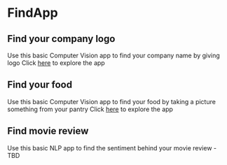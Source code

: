 # FindApp

## Find your company logo
Use this basic Computer Vision app to find your company name by giving logo
Click [here](https://mybinder.org/v2/gh/vikbehal/FindApp/master?urlpath=%2Fvoila%2Frender%2FFindYourFood.ipynb) to explore the app

## Find your food
Use this basic Computer Vision app to find your food by taking a picture something from your pantry
Click [here](https://mybinder.org/v2/gh/vikbehal/FindApp/master?urlpath=%2Fvoila%2Frender%2FFindYourCompany.ipynb) to explore the app

## Find movie review
Use this basic NLP app to find the sentiment behind your movie review - TBD
